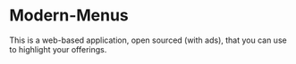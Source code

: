 # Modern-Menus

This is a web-based application, open sourced (with ads), that you can use to highlight your offerings.


